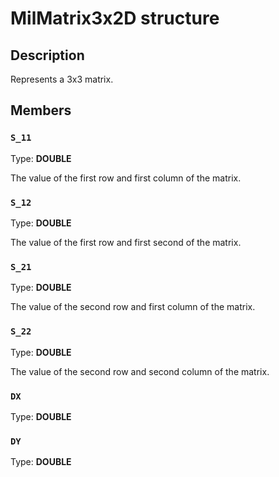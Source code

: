 # MilMatrix3x2D structure

## Description

Represents a 3x3 matrix.

## Members

### `S_11`

Type: **DOUBLE**

The value of the first row and first column of the matrix.

### `S_12`

Type: **DOUBLE**

The value of the first row and first second of the matrix.

### `S_21`

Type: **DOUBLE**

The value of the second row and first column of the matrix.

### `S_22`

Type: **DOUBLE**

The value of the second row and second column of the matrix.

### `DX`

Type: **DOUBLE**

### `DY`

Type: **DOUBLE**